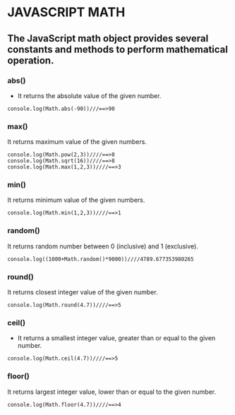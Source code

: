# JAVASCRIPT MATH
## The JavaScript math object provides several constants and methods to perform mathematical operation. 
### abs()
- It returns the absolute value of the given number.
```
console.log(Math.abs(-90))///==>90
```
### max()
It returns maximum value of the given numbers.
```
console.log(Math.pow(2,3))////==>8
console.log(Math.sqrt(16))////==>8
console.log(Math.max(1,2,3))////==>3

```
### min()
It returns minimum value of the given numbers.
```
console.log(Math.min(1,2,3))////==>1
```
### random()
It returns random number between 0 (inclusive) and 1 (exclusive).
```
console.log((1000+Math.random()*9000))////4789.677353980265
```
### round()
It returns closest integer value of the given number.
```
console.log(Math.round(4.7))////==>5
```
### ceil()
- It returns a smallest integer value, greater than or equal to the given number.
```
console.log(Math.ceil(4.7))////==>5
```
### floor()
It returns largest integer value, lower than or equal to the given number.
```
console.log(Math.floor(4.7))////==>4
```
